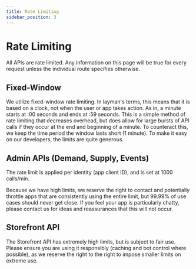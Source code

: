 ```yaml
---
title: Rate Limiting
sidebar_position: 3
---
```


# Rate Limiting

All APIs are rate limited. Any information on this page will be true for every request unless the individual route specifies otherwise.

## Fixed-Window

We utilize fixed-window rate limiting. In layman's terms, this means that it is based on a clock, not when the user or app takes action. As in, a minute starts at :00 seconds and ends at :59 seconds. This is a simple method of rate limiting that decreases overhead, but does allow for large bursts of API calls if they occur at the end and beginning of a minute. To counteract this, we keep the time period the window lasts short (1 minute). To make it easy on our developers, the limits are quite generous.

## Admin APIs (Demand, Supply, Events)

The rate limit is applied per identity (app client ID), and is set at 1000 calls/min.

Because we have high limits, we reserve the right to contact and potentially throttle apps that are consistently using the entire limit, but 99.99% of use cases should never get close. If you feel your app is particularly chatty, please contact us for ideas and reassurances that this will not occur.

## Storefront API

The Storefront API has extremely high limits, but is subject to fair use. Please ensure you are using it responsibly (caching and bot control where possible), as we reserve the right to the right to impose smaller limits on extreme use.
